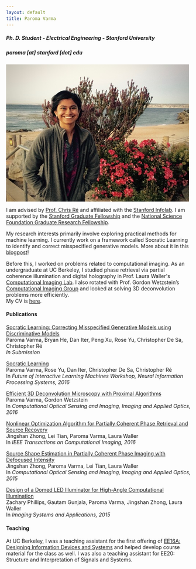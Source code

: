 ```yaml
---
layout: default
title: Paroma Varma
---
```

##### Ph. D. Student - Electrical Engineering - Stanford University  

##### paroma [at] stanford [dot] edu
<img src="profile.jpg" align="middle"/>

I am advised by [Prof. Chris
Ré](http://cs.stanford.edu/people/chrismre/) and affiliated with the
[Stanford Infolab](http://infolab.stanford.edu). I am supported by the [Stanford Graduate Fellowship](https://vpge.stanford.edu/fellowships-funding/sgf/details) and the [National Science Foundation Graduate Research Fellowship](https://www.nsfgrfp.org).

My research interests primarily involve exploring practical methods for machine
learning. I currently work on a framework called Socratic Learning to identify and correct misspecified generative models. More about it in this [blogpost](http://hazyresearch.github.io/snorkel/blog/socratic_learning.html)!

Before this, I worked on problems related to computational imaging. As an undergraduate at UC Berkeley, I studied phase retrieval via partial coherence
illumination and digital holography in Prof. Laura Waller's [Computational Imaging
Lab](http://www.laurawaller.com/). I also rotated with Prof. Gordon Wetzstein’s [Computational Imaging
Group](http://www.computationalimaging.org) and looked at solving 3D
deconvolution problems more efficiently.  
My CV is [here](cv.pdf).

#### Publications
[Socratic Learning: Correcting Misspecified Generative Models using Discriminative Models](https://arxiv.org/abs/1610.08123)  
Paroma Varma, Bryan He, Dan Iter, Peng Xu, Rose Yu, Christopher De Sa, Christopher Ré  
*In Submission*

[Socratic Learning](http://www.filmnips.com/wp-content/uploads/2016/11/FILM-NIPS2016_paper_9.pdf)  
Paroma Varma, Rose Yu, Dan Iter, Christopher De Sa, Christopher Ré  
In *Future of Interactive Learning Machines Workshop, Neural Information Processing Systems, 2016*

[Efficient 3D Deconvolution Microscopy with Proximal Algorithms](https://www.osapublishing.org/abstract.cfm?uri=ISA-2016-JT3A.44)  
Paroma Varma, Gordon Wetzstein  
In *Computational Optical Sensing and Imaging, Imaging and Applied Optics, 2016*

[Nonlinear Optimization Algorithm for Partially Coherent Phase Retrieval and Source Recovery](http://ieeexplore.ieee.org/abstract/document/7476825/)  
Jingshan Zhong, Lei Tian, Paroma Varma, Laura Waller  
In *IEEE Transactions on Computational Imaging, 2016*

[Source Shape Estimation in Partially Coherent Phase Imaging with Defocused Intensity](https://www.osapublishing.org/abstract.cfm?uri=COSI-2015-CTh1E.5)  
Jingshan Zhong, Paroma Varma, Lei Tian, Laura Waller  
In *Computational Optical Sensing and Imaging, Imaging and Applied Optics, 2015*

[Design of a Domed LED Illuminator for High-Angle Computational Illumination](https://www.osapublishing.org/abstract.cfm?uri=isa-2015-ITh1A.2)  
Zachary Phillips, Gautam Gunjala, Paroma Varma, Jingshan Zhong, Laura Waller  
In *Imaging Systems and Applications, 2015*

#### Teaching
At UC Berkeley, I was a teaching assistant for the first offering of [EE16A: Designing Information Devices and Systems](https://inst.eecs.berkeley.edu/~ee16a/) and helped develop course material for the class as well. I was also a teaching assistant for EE20: Structure and Interpretation of Signals and Systems. 







